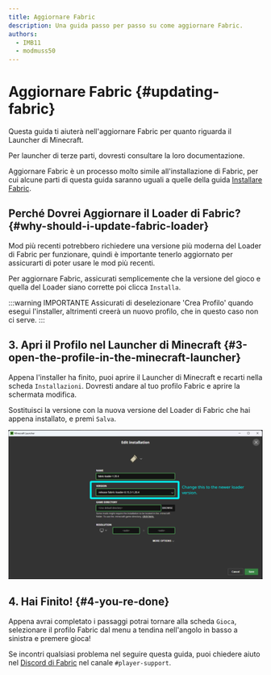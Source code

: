 ```yaml
---
title: Aggiornare Fabric
description: Una guida passo per passo su come aggiornare Fabric.
authors:
  - IMB11
  - modmuss50
---
```


# Aggiornare Fabric {#updating-fabric}

Questa guida ti aiuterà nell'aggiornare Fabric per quanto riguarda il Launcher di Minecraft.

Per launcher di terze parti, dovresti consultare la loro documentazione.

Aggiornare Fabric è un processo molto simile all'installazione di Fabric, per cui alcune parti di questa guida saranno uguali a quelle della guida [Installare Fabric](./installing-fabric).

## Perché Dovrei Aggiornare il Loader di Fabric? {#why-should-i-update-fabric-loader}

Mod più recenti potrebbero richiedere una versione più moderna del Loader di Fabric per funzionare, quindi è importante tenerlo aggiornato per assicurarti di poter usare le mod più recenti.

<!-- Include steps from installing guide, no need to repeat them. -->

<!--@include: ./installing-fabric.md{12,41}-->

Per aggiornare Fabric, assicurati semplicemente che la versione del gioco e quella del Loader siano corrette poi clicca `Installa`.

:::warning IMPORTANTE
Assicurati di deselezionare 'Crea Profilo' quando esegui l'installer, altrimenti creerà un nuovo profilo, che in questo caso non ci serve.
:::

## 3. Apri il Profilo nel Launcher di Minecraft {#3-open-the-profile-in-the-minecraft-launcher}

Appena l'installer ha finito, puoi aprire il Launcher di Minecraft e recarti nella scheda `Installazioni`. Dovresti andare al tuo profilo Fabric e aprire la schermata modifica.

Sostituisci la versione con la nuova versione del Loader di Fabric che hai appena installato, e premi `Salva`.

![Aggiornare la versione del Loader di Fabric nel Launcher di Minecraft](/assets/players/updating-fabric.png)

## 4. Hai Finito! {#4-you-re-done}

Appena avrai completato i passaggi potrai tornare alla scheda `Gioca`, selezionare il profilo Fabric dal menu a tendina nell'angolo in basso a sinistra e premere gioca!

Se incontri qualsiasi problema nel seguire questa guida, puoi chiedere aiuto nel [Discord di Fabric](https://discord.gg/v6v4pMv) nel canale `#player-support`.
